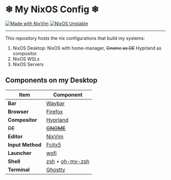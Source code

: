 # ❄ My NixOS Config ❄

[![Made with NixVim](https://img.shields.io/badge/Made_with-NixVim-7eb6e1.svg?style=flat-square&logo=neovim&logoColor=white)](https://github.com/nix-community/nixvim)
[![NixOS Unstable](https://img.shields.io/badge/NixOS-25.11-5277C3.svg?style=flat-square&logo=NixOS&logoColor=white)](https://nixos.org)

---

This repository hosts the nix configurations that build my systems:

1. NixOS Desktop: NixOS with home-manager, ~~Gnome as DE~~ Hyprland as compositor.
2. NixOS WSLs
3. NixOS Servers

## Components on my Desktop

| Item             | Component                         |
| ----             | ---------                         |
| **Bar**          | [Waybar][waybar]                  |
| **Browser**      | [Firefox][firefox]                |
| **Compositor**   | [Hyprland][hyprland]              |
| ~~DE~~           | [~~GNOME~~][gnome]                |
| **Editor**       | [NixVim][nixvim]                  |
| **Input Method** | [Fcitx5][fcitx5]                  |
| **Launcher**     | [wofi][wofi]                      |
| **Shell**        | [zsh][zsh] + [oh-my-zsh][ohmyzsh] |
| **Terminal**     | [Ghostty][ghostty]                |

[waybar]: https://github.com/Alexays/Waybar
[firefox]: https://www.mozilla.org/en-US/firefox/new/
[hyprland]: https://hyprland.org/
[gnome]: https://www.gnome.org/
[nixvim]: https://github.com/nix-community/nixvim/
[fcitx5]: https://fcitx-im.org/
[wofi]: https://hg.sr.ht/~scoopta/wofi
[zsh]: https://www.zsh.org/
[ohmyzsh]: https://ohmyz.sh/
[ghostty]: https://ghostty.org/
